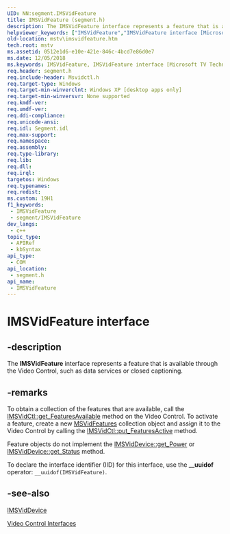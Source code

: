 ```yaml
---
UID: NN:segment.IMSVidFeature
title: IMSVidFeature (segment.h)
description: The IMSVidFeature interface represents a feature that is available through the Video Control, such as data services or closed captioning.
helpviewer_keywords: ["IMSVidFeature","IMSVidFeature interface [Microsoft TV Technologies]","IMSVidFeature interface [Microsoft TV Technologies]","described","IMSVidFeatureInterface","mstv.imsvidfeature","segment/IMSVidFeature"]
old-location: mstv\imsvidfeature.htm
tech.root: mstv
ms.assetid: 0512e1d6-e10e-421e-846c-4bcd7e86d0e7
ms.date: 12/05/2018
ms.keywords: IMSVidFeature, IMSVidFeature interface [Microsoft TV Technologies], IMSVidFeature interface [Microsoft TV Technologies],described, IMSVidFeatureInterface, mstv.imsvidfeature, segment/IMSVidFeature
req.header: segment.h
req.include-header: Msvidctl.h
req.target-type: Windows
req.target-min-winverclnt: Windows XP [desktop apps only]
req.target-min-winversvr: None supported
req.kmdf-ver: 
req.umdf-ver: 
req.ddi-compliance: 
req.unicode-ansi: 
req.idl: Segment.idl
req.max-support: 
req.namespace: 
req.assembly: 
req.type-library: 
req.lib: 
req.dll: 
req.irql: 
targetos: Windows
req.typenames: 
req.redist: 
ms.custom: 19H1
f1_keywords:
 - IMSVidFeature
 - segment/IMSVidFeature
dev_langs:
 - c++
topic_type:
 - APIRef
 - kbSyntax
api_type:
 - COM
api_location:
 - segment.h
api_name:
 - IMSVidFeature
---
```


# IMSVidFeature interface


## -description

The <b>IMSVidFeature</b> interface represents a feature that is available through the Video Control, such as data services or closed captioning.

## -remarks

To obtain a collection of the features that are available, call the <a href="https://docs.microsoft.com/previous-versions/windows/desktop/api/msvidctl/nf-msvidctl-imsvidctl-get_featuresavailable">IMSVidCtl::get_FeaturesAvailable</a> method on the Video Control. To activate a feature, create a new <a href="https://docs.microsoft.com/previous-versions/windows/desktop/legacy/dd695126(v=vs.85)">MSVidFeatures</a> collection object and assign it to the Video Control by calling the <a href="https://docs.microsoft.com/previous-versions/windows/desktop/api/msvidctl/nf-msvidctl-imsvidctl-put_featuresactive">IMSVidCtl::put_FeaturesActive</a> method.
      

Feature objects do not implement the <a href="https://docs.microsoft.com/windows/desktop/api/segment/nf-segment-imsviddevice-get_power">IMSVidDevice::get_Power</a> or <a href="https://docs.microsoft.com/windows/desktop/api/segment/nf-segment-imsviddevice-get_status">IMSVidDevice::get_Status</a> method.
      

To declare the interface identifier (IID) for this interface, use the <b>__uuidof</b> operator: <code>__uuidof(IMSVidFeature)</code>.

## -see-also

<a href="https://docs.microsoft.com/windows/desktop/api/segment/nn-segment-imsviddevice">IMSVidDevice</a>



<a href="https://docs.microsoft.com/previous-versions/windows/desktop/mstv/video-control-interfaces">Video Control Interfaces</a>

